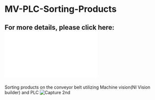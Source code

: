 # MV-PLC-Sorting-Products
## For more details, please click here: ![Report](Report.pdf)
Sorting products on the conveyor belt utilizing Machine vision(NI Vision builder) and PLC
![Capture 2nd](https://user-images.githubusercontent.com/84999739/120625448-5feee000-c46a-11eb-9cf2-b3c65dc8b510.JPG)
